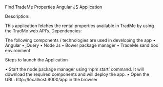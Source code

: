 Find TradeMe Properties Angular JS Application

Description:

This application fetches the rental properties available in TradMe by using the TradMe web API’s. 
Dependencies:

The following components / technologies are used in developing the app
•	Angular
•	jQuery
•	Node Js
•	Bower package manager
•	TradeMe sand box environment

Steps to launch the Application

•	Start the node package manager using ‘npm start’ command. It will download the required components and will deploy the app.
•	Open the URL: http://localhost:8000/app in the browser
